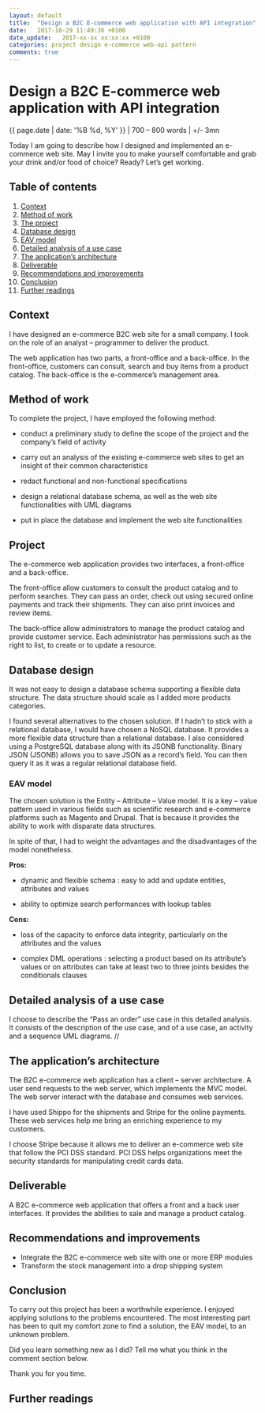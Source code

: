 ```yaml
---
layout: default
title:  "Design a B2C E-commerce web application with API integration"
date:   2017-10-29 11:49:36 +0100
date_update:   2017-xx-xx xx:xx:xx +0100
categories: project design e-commerce web-api pattern
comments: true
---
```

# Design a B2C E-commerce web application with API integration
{{ page.date | date: '%B %d, %Y' }}  |  700 – 800 words | <i class="fa fa-clock-o" aria-hidden="true"></i> +/- 3mn

Today I am going to describe how I designed and implemented an e-commerce web site. May I invite you to make yourself comfortable and grab your drink and/or food of choice? Ready? Let’s get working.

## Table of contents
1. [Context](#context)
2. [Method of work](#method-of-work)
3. [The project](#project)
4. [Database design](#database-design)
5. [EAV model](#eav-model)
6. [Detailed analysis of a use case](#detailed-analysis-of-a-use-case)
7. [The application’s architecture](#the-applications-architecture)
8. [Deliverable](#deliverable)
9. [Recommendations and improvements](#recommendations-and-improvements)
10. [Conclusion](#conclusion)
11. [Further readings](#further-readings)

## Context
I have designed an e-commerce B2C web site for a small company. I took on the role of an analyst – programmer to deliver the product.

The web application has two parts, a front-office and a back-office. In the front-office, customers can consult, search and buy items from a product catalog. The back-office is the e-commerce’s management area.

[<i class="fa fa-arrow-up" aria-hidden="true"></i>](#design-a-b2c-e-commerce-web-application-with-api-integration)

## Method of work

To complete the project, I have employed the following method:

- conduct a preliminary study to define the scope of the project and the company’s field of activity

- carry out an analysis of the existing e-commerce web sites to get an insight of their common characteristics

- redact functional and non-functional specifications

- design a relational database schema, as well as the web site functionalities with UML diagrams

- put in place the database and implement the web site functionalities

[<i class="fa fa-arrow-up" aria-hidden="true"></i>](#design-a-b2c-e-commerce-web-application-with-api-integration)

## Project

The e-commerce web application provides two interfaces, a front-office and a back-office.

The front-office allow customers to consult the product catalog and to perform searches. They can pass an order, check out using secured online payments and track their shipments. They can also print invoices and review items.

The back-office allow administrators to manage the product catalog and provide customer service. Each administrator has permissions such as the right to list, to create or to update a resource.

[<i class="fa fa-arrow-up" aria-hidden="true"></i>](#design-a-b2c-e-commerce-web-application-with-api-integration)

## Database design

It was not easy to design a database schema supporting a flexible data structure. The data structure should scale as I added more products categories.

I found several alternatives to the chosen solution. If I hadn’t to stick with a relational database, I would have chosen a NoSQL database. It provides a more flexible data structure than a relational database. I also considered using a PostgreSQL database along with its JSONB functionality. Binary JSON (JSONB) allows you to save JSON as a record’s field. You can then query it as it was a regular relational database field.

[<i class="fa fa-arrow-up" aria-hidden="true"></i>](#design-a-b2c-e-commerce-web-application-with-api-integration)

### EAV model

The chosen solution is the Entity – Attribute – Value model. It is a key – value pattern used in various fields such as scientific research and e-commerce platforms such as Magento and Drupal. That is because it provides the ability to work with disparate data structures.

In spite of that, I had to weight the advantages and the disadvantages of the model nonetheless.

**Pros:**

- dynamic and flexible schema : easy to add and update entities, attributes and values

- ability to optimize search performances with lookup tables

**Cons:**

- loss of the capacity to enforce data integrity, particularly on the attributes and the values

- complex DML operations : selecting a product based on its attribute’s values or on attributes can take at least two to three joints besides the conditionals clauses

[<i class="fa fa-arrow-up" aria-hidden="true"></i>](#design-a-b2c-e-commerce-web-application-with-api-integration)

## Detailed analysis of a use case

I choose to describe the “Pass an order” use case in this detailed analysis. It consists of the description of the use case, and of a use case, an activity and a sequence UML diagrams.
//

[<i class="fa fa-arrow-up" aria-hidden="true"></i>](#design-a-b2c-e-commerce-web-application-with-api-integration)

## The application’s architecture

The B2C e-commerce web application has a client – server architecture. A user send requests to the web server, which implements the MVC model. The web server interact with the database and consumes web services.

I have used Shippo for the shipments and Stripe for the online payments. These web services help me bring an enriching experience to my customers.

I choose Stripe because it allows me to deliver an e-commerce web site that follow the PCI DSS standard. PCI DSS helps organizations meet the security standards for manipulating credit cards data.

[<i class="fa fa-arrow-up" aria-hidden="true"></i>](#design-a-b2c-e-commerce-web-application-with-api-integration)

## Deliverable

A B2C e-commerce web application that offers a front and a back user interfaces. It provides the abilities to sale and manage a product catalog.

[<i class="fa fa-arrow-up" aria-hidden="true"></i>](#design-a-b2c-e-commerce-web-application-with-api-integration)

## Recommendations and improvements

- Integrate the B2C e-commerce web site with one or more ERP modules
- Transform the stock management into a drop shipping system

[<i class="fa fa-arrow-up" aria-hidden="true"></i>](#design-a-b2c-e-commerce-web-application-with-api-integration)

## Conclusion

To carry out this project has been a worthwhile experience. I enjoyed applying solutions to the problems encountered. The most interesting part has been to quit my comfort zone to find a solution, the EAV model, to an unknown problem.

Did you learn something new as I did? Tell me what you think in the comment section below.

Thank you for you time.

[<i class="fa fa-arrow-up" aria-hidden="true"></i>](#design-a-b2c-e-commerce-web-application-with-api-integration)

## Further readings

[<i class="fa fa-arrow-up" aria-hidden="true"></i>](#design-a-b2c-e-commerce-web-application-with-api-integration)

<script>
var node = document.getElementsByClassName("fa-arrow-up");

for(var i = 0; i < node.length; i++){
  node[i].parentNode.parentNode.style.cssFloat = "right";
}
</script>
